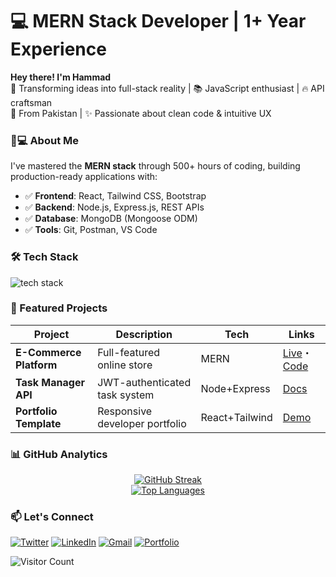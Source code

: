 # 💻 MERN Stack Developer | 1+ Year Experience 

**Hey there! I'm Hammad**  
🚀 Transforming ideas into full-stack reality | 📚 JavaScript enthusiast | 🔥 API craftsman  
📍 From Pakistan | ✨ Passionate about clean code & intuitive UX  

### 👨💻 About Me
I've mastered the **MERN stack** through 500+ hours of coding, building production-ready applications with:
- ✅ **Frontend**: React, Tailwind CSS, Bootstrap
- ✅ **Backend**: Node.js, Express.js, REST APIs
- ✅ **Database**: MongoDB (Mongoose ODM)
- ✅ **Tools**: Git, Postman, VS Code

### 🛠️ Tech Stack
<p align="left">
<img src="https://skillicons.dev/icons?i=js,react,nodejs,mongodb,express,tailwind,bootstrap,git,vscode" alt="tech stack" />
</p>

### 🌟 Featured Projects
| Project | Description | Tech | Links |
|---------|-------------|------|-------|
| **E-Commerce Platform** | Full-featured online store | MERN | [Live](link)・[Code](link) |
| **Task Manager API** | JWT-authenticated task system | Node+Express | [Docs](link) |
| **Portfolio Template** | Responsive developer portfolio | React+Tailwind | [Demo](link) |

### 📊 GitHub Analytics
<div align="center">
  
[![GitHub Streak](https://streak-stats.demolab.com?user=CodeWithHammad6&theme=dark)](https://git.io/streak-stats)  
[![Top Languages](https://github-readme-stats.vercel.app/api/top-langs/?username=CodeWithHammad6&layout=compact&theme=vision-friendly-dark)](https://github.com/CodeWithHammad6)

</div>

### 📫 Let's Connect
[![Twitter](https://img.shields.io/badge/Twitter-1DA1F2?style=for-the-badge&logo=twitter&logoColor=white)](https://x.com/Hammadp508?t=-x0g6y2GdUoKoelqKXpMUA&s=08)
[![LinkedIn](https://img.shields.io/badge/LinkedIn-0077B5?style=for-the-badge&logo=linkedin&logoColor=white)](https://www.linkedin.com/in/hammad-ch-0b242a24b)
[![Gmail](https://img.shields.io/badge/Gmail-D14836?style=for-the-badge&logo=gmail&logoColor=white)](mailto:hammadp5087@gmail.com)
[![Portfolio](https://img.shields.io/badge/Portfolio-FF7139?style=for-the-badge&logo=firefox&logoColor=white)](your-portfolio-link)

![Visitor Count](https://komarev.com/ghpvc/?username=CodeWithHammad6&color=blueviolet&label=PROFILE+VIEWS)
